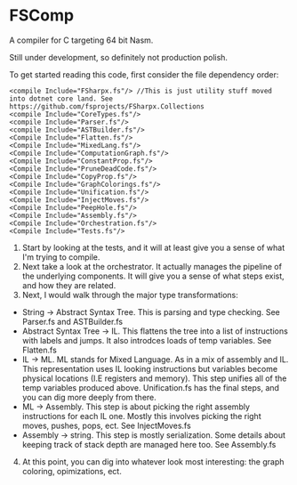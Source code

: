 # FSComp
A compiler for C targeting 64 bit Nasm.

Still under development, so definitely not production polish.

To get started reading this code, first consider the file dependency order:

    <compile Include="FSharpx.fs"/> //This is just utility stuff moved into dotnet core land. See https://github.com/fsprojects/FSharpx.Collections
    <compile Include="CoreTypes.fs"/>
    <compile Include="Parser.fs"/>
    <compile Include="ASTBuilder.fs"/>
    <Compile Include="Flatten.fs"/>
    <Compile Include="MixedLang.fs"/>
    <Compile Include="ComputationGraph.fs"/>
    <Compile Include="ConstantProp.fs"/>
    <Compile Include="PruneDeadCode.fs"/>
    <Compile Include="CopyProp.fs"/>
    <Compile Include="GraphColorings.fs"/>
    <Compile Include="Unification.fs"/>
    <Compile Include="InjectMoves.fs"/>
    <Compile Include="PeepHole.fs"/>
    <Compile Include="Assembly.fs"/>
    <Compile Include="Orchestration.fs"/>
    <Compile Include="Tests.fs"/>
    
1) Start by looking at the tests, and it will at least give you a sense of what I'm trying to compile. 
2) Next take a look at the orchestrator. It actually manages the pipeline of the underlying components. It will give you a sense of what steps exist, and how they are related.
3) Next, I would walk through the major type transformations:
  - String -> Abstract Syntax Tree. This is parsing and type checking. See Parser.fs and ASTBuilder.fs
  - Abstract Syntax Tree -> IL. This flattens the tree into a list of instructions with labels and jumps. It also introdces loads of temp variables. See Flatten.fs
  - IL -> ML. ML stands for Mixed Language. As in a mix of assembly and IL. This representation uses IL looking instructions but variables become physical locations (I.E registers and memory). This step unifies all of the temp variables produced above. Unification.fs has the final steps, and you can dig more deeply from there. 
  - ML -> Assembly. This step is about picking the right assembly instructions for each IL one. Mostly this involves picking the right moves, pushes, pops, ect. See InjectMoves.fs
  - Assembly -> string. This step is mostly serialization. Some details about keeping track of stack depth are managed here too. See Assembly.fs
  
4) At this point, you can dig into whatever look most interesting: the graph coloring, opimizations, ect. 

